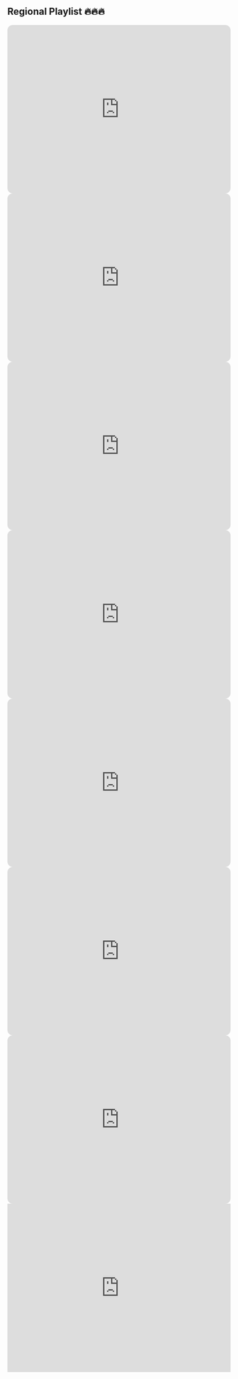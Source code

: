 ## Regional Playlist 🔥🔥🔥

<iframe style="border-radius:12px" src="https://open.spotify.com/embed/playlist/2VBueBEJf4NX7Gve9ASByp?utm_source=generator&theme=0" width="100%" height="380" frameBorder="0" allowfullscreen="" allow="autoplay; clipboard-write; encrypted-media; fullscreen; picture-in-picture"></iframe>

<iframe style="border-radius:12px" src="https://open.spotify.com/embed/playlist/1zVxzLuwFghawS50aJojxS?utm_source=generator&theme=0" width="100%" height="380" frameBorder="0" allowfullscreen="" allow="autoplay; clipboard-write; encrypted-media; fullscreen; picture-in-picture"></iframe>

<iframe style="border-radius:12px" src="https://open.spotify.com/embed/playlist/7mwH4rIEud9i9t1b5WTNuj?utm_source=generator&theme=0" width="100%" height="380" frameBorder="0" allowfullscreen="" allow="autoplay; clipboard-write; encrypted-media; fullscreen; picture-in-picture"></iframe>

<iframe style="border-radius:12px" src="https://open.spotify.com/embed/playlist/0OZmGKUvoIizPulw7Cv7UK?utm_source=generator&theme=0" width="100%" height="380" frameBorder="0" allowfullscreen="" allow="autoplay; clipboard-write; encrypted-media; fullscreen; picture-in-picture"></iframe>

<iframe style="border-radius:12px" src="https://open.spotify.com/embed/playlist/2XAssTWQzNAtQFWV1k8HR3?utm_source=generator&theme=0" width="100%" height="380" frameBorder="0" allowfullscreen="" allow="autoplay; clipboard-write; encrypted-media; fullscreen; picture-in-picture"></iframe>

<iframe style="border-radius:12px" src="https://open.spotify.com/embed/playlist/0D6gAA3v1NlUEsljjguuYN?utm_source=generator&theme=0" width="100%" height="380" frameBorder="0" allowfullscreen="" allow="autoplay; clipboard-write; encrypted-media; fullscreen; picture-in-picture"></iframe>

<iframe style="border-radius:12px" src="https://open.spotify.com/embed/playlist/40emWMKnxwpds0BeGcmPYW?utm_source=generator&theme=0" width="100%" height="380" frameBorder="0" allowfullscreen="" allow="autoplay; clipboard-write; encrypted-media; fullscreen; picture-in-picture"></iframe>


<iframe src="https://docs.google.com/forms/d/e/1FAIpQLSeBpDXc0xTlTD5hlY-tz_7pOEogaq6pOSESArJFH7hx2SRdBg/viewform?embedded=true" width="100%" height="380" frameBorder="0" >Cargando…</iframe>
